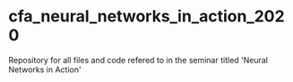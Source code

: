 # cfa_neural_networks_in_action_2020
Repository for all files and code refered to in the seminar titled 'Neural Networks in Action'

